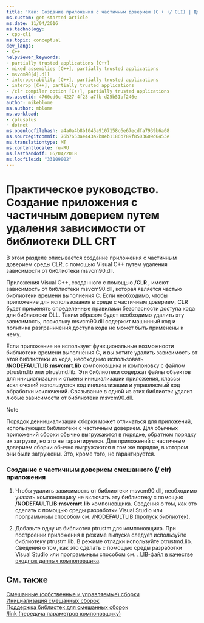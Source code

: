 ```yaml
---
title: 'Как: Создание приложения с частичным доверием (C + +/ CLI) | Документы Microsoft'
ms.custom: get-started-article
ms.date: 11/04/2016
ms.technology:
- cpp-cli
ms.topic: conceptual
dev_langs:
- C++
helpviewer_keywords:
- partially trusted applications [C++]
- mixed assemblies [C++], partially trusted applications
- msvcm90[d].dll
- interoperability [C++], partially trusted applications
- interop [C++], partially trusted applications
- /clr compiler option [C++], partially trusted applications
ms.assetid: 4760cd0c-4227-4f23-a7fb-d25b51bf246e
author: mikeblome
ms.author: mblome
ms.workload:
- cplusplus
- dotnet
ms.openlocfilehash: a4a0a4b8b1045a9107158c6e67ecdfa7939b6a08
ms.sourcegitcommit: 76b7653ae443a2b8eb1186b789f8503609d6453e
ms.translationtype: MT
ms.contentlocale: ru-RU
ms.lasthandoff: 05/04/2018
ms.locfileid: "33109002"
---
```

# <a name="how-to-create-a-partially-trusted-application-by-removing-dependency-on-the-crt-library-dll"></a>Практическое руководство. Создание приложения с частичным доверием путем удаления зависимости от библиотеки DLL CRT
В этом разделе описывается создание приложения с частичным доверием среды CLR, с помощью Visual C++ путем удаления зависимости от библиотеки msvcm90.dll.  
  
 Приложения Visual C++, созданного с помощью **/CLR** , имеют зависимость от библиотеки msvcm90.dll, которая является частью библиотеки времени выполнения C. Если необходимо, чтобы приложение для использования в среде с частичным доверием, CLR будет применять определенные правилами безопасности доступа кода для библиотеки DLL. Таким образом будет необходимо удалить эту зависимость, поскольку msvcm90.dll содержит машинный код и политика разграничения доступа кода не может быть применены к нему.  
  
 Если приложение не использует функциональные возможности библиотеки времени выполнения C, и вы хотите удалить зависимость от этой библиотеки из кода, необходимо использовать **/NODEFAULTLIB:msvcmrt.lib** компоновщика и компоновку с файлом ptrustm.lib или ptrustmd.lib. Эти библиотеки содержат файлы объектов для инициализации и отмены инициализации приложения, классы исключений используется код инициализации и управляемый код обработки исключений. Связывание в одной из этих библиотек удалит любые зависимости от библиотеки msvcm90.dll.  
  
> [!NOTE]
>  Порядок деинициализации сборки может отличаться для приложений, использующих библиотеки с частичным доверием. Для обычных приложений сборки обычно выгружаются в порядке, обратном порядку их загрузки, но это не гарантируется. Для приложений с частичным доверием сборки обычно выгружаются в том же порядке, в котором они были загружены. Это, кроме того, не гарантируется.  
  
### <a name="to-create-a-partially-trusted-mixed-clr-application"></a>Создание с частичным доверием смешанного (/ clr) приложения  
  
1.  Чтобы удалить зависимость от библиотеки msvcm90.dll, необходимо указать компоновщику не включать эту библиотеку с помощью **/NODEFAULTLIB:msvcmrt.lib** компоновщика. Сведения о том, как это сделать с помощью среды разработки Visual Studio или программным способом см. [/NODEFAULTLIB (пропуск библиотек)](../build/reference/nodefaultlib-ignore-libraries.md).  
  
2.  Добавьте одну из библиотек ptrustm для компоновщика. При построении приложения в режиме выпуска следует используйте библиотеку ptrustm.lib. В режиме отладки используйте ptrustmd.lib. Сведения о том, как это сделать с помощью среды разработки Visual Studio или программным способом см. [. LIB-файл в качестве входных данных компоновщика](../build/reference/dot-lib-files-as-linker-input.md).  
  
## <a name="see-also"></a>См. также  
 [Смешанные (собственные и управляемые) сборки](../dotnet/mixed-native-and-managed-assemblies.md)   
 [Инициализация смешанных сборок](../dotnet/initialization-of-mixed-assemblies.md)   
 [Поддержка библиотек для смешанных сборок](../dotnet/library-support-for-mixed-assemblies.md)   
 [/link (передача параметров компоновщику)](../build/reference/link-pass-options-to-linker.md)   
